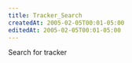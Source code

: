 ```yaml
---
title: Tracker_Search
createdAt: 2005-02-05T00:01-05:00
editedAt: 2005-02-05T00:01-05:00
---
```


Search for tracker

